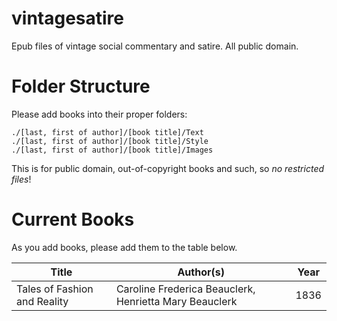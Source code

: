 vintagesatire
=============

Epub files of vintage social commentary and satire. All public domain.

# Folder Structure

Please add books into their proper folders:

```
./[last, first of author]/[book title]/Text
./[last, first of author]/[book title]/Style
./[last, first of author]/[book title]/Images
```

This is for public domain, out-of-copyright books and such, so *no restricted files*!

# Current Books

As you add books, please add them to the table below.

Title  | Author(s) | Year
------ | --------- | ----
Tales of Fashion and Reality | Caroline Frederica Beauclerk, Henrietta Mary Beauclerk | 1836
